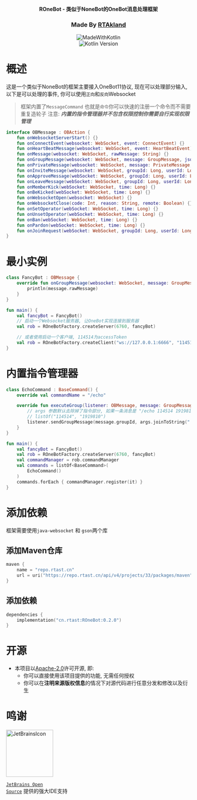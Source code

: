 <div align="center">

<h4>ROneBot - 类似于NoneBot的OneBot消息处理框架</h4>

<h3>Made By <a href="https://github.com/RTAkland">RTAkland</a></h3>

<img src="https://static.rtast.cn/static/kotlin/made-with-kotlin.svg" alt="MadeWithKotlin">

<br>
<img alt="Kotlin Version" src="https://img.shields.io/badge/Kotlin-2.0.0-pink?logo=kotlin">

</div>

# 概述

这是一个类似于NoneBot的框架主要接入OneBot11协议, 现在可以处理部分输入,
以下是可以处理的事件, 你可以使用`正向`和`反向`Websocket

> 框架内置了`MessageCommand` 也就是`命令`你可以快速的注册一个命令而不需要重复造轮子
> 注意: ***内置的指令管理器并不包含权限控制你需要自行实现权限管理***

```kotlin
interface OBMessage : OBAction {
    fun onWebsocketServerStart() {}
    fun onConnectEvent(websocket: WebSocket, event: ConnectEvent) {}
    fun onHeartBeatMessage(websocket: WebSocket, event: HeartBeatEvent) {}
    fun onMessage(websocket: WebSocket, rawMessage: String) {}
    fun onGroupMessage(websocket: WebSocket, message: GroupMessage, json: String) {}
    fun onPrivateMessage(websocket: WebSocket, message: PrivateMessage, json: String) {}
    fun onInviteMessage(websocket: WebSocket, groupId: Long, userId: Long, operator: Long, time: Long) {}
    fun onApproveMessage(webSocket: WebSocket, groupId: Long, userId: Long, operator: Long, time: Long) {}
    fun onLeaveMessage(webSocket: WebSocket, groupId: Long, userId: Long, operator: Long, time: Long) {}
    fun onMemberKick(webSocket: WebSocket, time: Long) {}
    fun onBeKicked(webSocket: WebSocket, time: Long) {}
    fun onWebsocketOpen(websocket: WebSocket) {}
    fun onWebsocketClose(code: Int, reason: String, remote: Boolean) {}
    fun onSetOperator(webSocket: WebSocket, time: Long) {}
    fun onUnsetOperator(webSocket: WebSocket, time: Long) {}
    fun onBan(webSocket: WebSocket, time: Long) {}
    fun onPardon(webSocket: WebSocket, time: Long) {}
    fun onJoinRequest(webSocket: WebSocket, groupId: Long, userId: Long, comment: String, time: Long) {}
}
```

# 最小实例

```kotlin
class FancyBot : OBMessage {
    override fun onGroupMessage(websocket: WebSocket, message: GroupMessage, json: String) {
        println(message.rawMessage)
    }
}

fun main() {
    val fancyBot = FancyBot()
    // 启动一个Websocket服务器, 让OneBot实现连接到服务器
    val rob = ROneBotFactory.createServer(6760, fancyBot)

    // 或者使用启动一个客户端, 114514为accessToken
    val rob = ROneBotFactory.createClient("ws://127.0.0.1:6666", "114514", fancyBot)
}
```

# 内置指令管理器

```kotlin
class EchoCommand : BaseCommand() {
    override val commandName = "/echo"

    override fun executeGroup(listener: OBMessage, message: GroupMessage, args: List<String>) {
        // args 参数默认去除掉了指令部分, 如果一条消息是 "/echo 114514 1919810" 那么args就是
        // listOf("114514", "1919810")
        listener.sendGroupMessage(message.groupId, args.joinToString(" "))
    }
}

fun main() {
    val fancyBot = FancyBot()
    val rob = ROneBotFactory.createServer(6760, fancyBot)
    val commandManager = rob.commandManager
    val commands = listOf<BaseCommand>(
        EchoCommand()
    )
    commands.forEach { commandManager.register(it) }
}
```

# 添加依赖

框架需要使用`java-websocket` 和 `gson`两个库

## 添加Maven仓库

```kotlin
maven {
    name = "repo.rtast.cn"
    url = uri("https://repo.rtast.cn/api/v4/projects/33/packages/maven")
}
```

## 添加依赖

```kotlin
dependencies {
    implementation("cn.rtast:ROneBot:0.2.0")
}
```

# 开源

- 本项目以[Apache-2.0](./LICENSE)许可开源, 即:
    - 你可以直接使用该项目提供的功能, 无需任何授权
    - 你可以在**注明来源版权信息**的情况下对源代码进行任意分发和修改以及衍生

# 鸣谢

<div>

<img src="https://static.rtast.cn/static/other/jetbrains.png" alt="JetBrainsIcon" width="128">

<a href="https://www.jetbrains.com/opensource/"><code>JetBrains Open Source</code></a> 提供的强大IDE支持

</div>